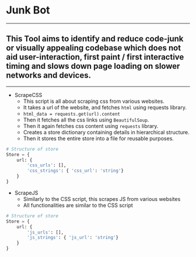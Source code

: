 # Junk Bot
---
This Tool aims to identify and reduce code-junk or visually appealing codebase which does not aid user-interaction, first paint / first interactive timing and slows down page loading on slower networks and devices.
--- 
---

* ScrapeCSS 
	* This script is all about scraping css from various websites.
	* It takes a url of the website, and fetches `html` using requests library. 
	* ```html_data = requests.get(url).content```
	* Then it fetches all the css links using `BeautifulSoup`.
	* Then it again fetches css content using `requests` library.
	* Creates a store dictionary containing details in hierarchical structure.
	* Then it stores the entire store into a file for reusable purposes.
```python
# Structure of store
Store = {
    url: {
        'css_urls': [],
        'css_strings': { 'css_url': 'string'}
    }
}
```

* ScrapeJS
	* Similarly to the CSS script, this scrapes JS from various websites
	* All functionalities are similar to the CSS script
```python
# Structure of store
Store = {
    url: {
        'js_urls': [],
        'js_strings': { 'js_url': 'string'}
    }
}
```
